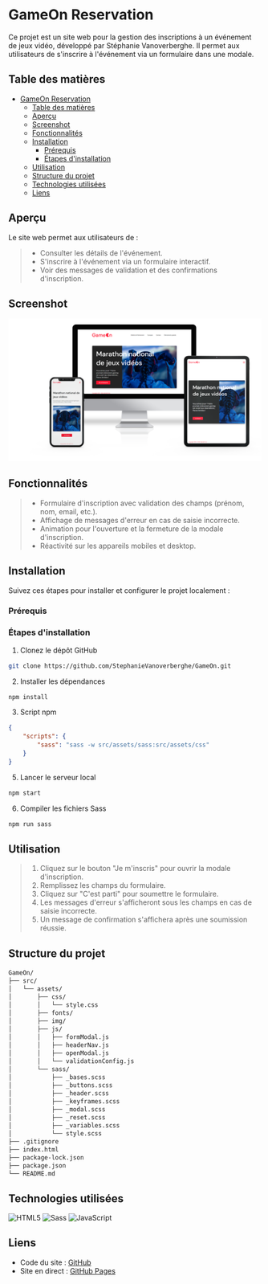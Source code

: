 # GameOn Reservation

Ce projet est un site web pour la gestion des inscriptions à un événement de jeux vidéo, développé par Stéphanie Vanoverberghe. Il permet aux utilisateurs de s'inscrire à l'événement via un formulaire dans une modale.

## Table des matières

-   [GameOn Reservation](#gameon-reservation)
    -   [Table des matières](#table-des-matières)
    -   [Aperçu](#aperçu)
    -   [Screenshot](#screenshot)
    -   [Fonctionnalités](#fonctionnalités)
    -   [Installation](#installation)
        -   [Prérequis](#prérequis)
        -   [Étapes d'installation](#étapes-dinstallation)
    -   [Utilisation](#utilisation)
    -   [Structure du projet](#structure-du-projet)
    -   [Technologies utilisées](#technologies-utilisées)
    -   [Liens](#liens)

## Aperçu

Le site web permet aux utilisateurs de :

> -   Consulter les détails de l'événement. <br>
> -   S'inscrire à l'événement via un formulaire interactif. <br>
> -   Voir des messages de validation et des confirmations d'inscription. <br>

## Screenshot

![](./src/assets/img/screenshot.png)

## Fonctionnalités

> -   Formulaire d'inscription avec validation des champs (prénom, nom, email, etc.). <br>
> -   Affichage de messages d'erreur en cas de saisie incorrecte. <br>
> -   Animation pour l'ouverture et la fermeture de la modale d'inscription. <br>
> -   Réactivité sur les appareils mobiles et desktop. <br>

## Installation

Suivez ces étapes pour installer et configurer le projet localement :

### Prérequis

### Étapes d'installation

1. Clonez le dépôt GitHub

```sh
git clone https://github.com/StephanieVanoverberghe/GameOn.git
```

2. Installer les dépendances

```sh
npm install
```

3. Script npm

```json
{
    "scripts": {
        "sass": "sass -w src/assets/sass:src/assets/css"
    }
}
```

5. Lancer le serveur local

```sh
npm start
```

6. Compiler les fichiers Sass

```sh
npm run sass
```

## Utilisation

> 1. Cliquez sur le bouton "Je m'inscris" pour ouvrir la modale d'inscription.
> 2. Remplissez les champs du formulaire.
> 3. Cliquez sur "C'est parti" pour soumettre le formulaire.
> 4. Les messages d'erreur s'afficheront sous les champs en cas de saisie incorrecte.
> 5. Un message de confirmation s'affichera après une soumission réussie.

## Structure du projet

```plaintext
GameOn/
├── src/
│   └── assets/
│       ├── css/
│       │   └── style.css
│       ├── fonts/
│       ├── img/
│       ├── js/
│       │   ├── formModal.js
│       │   ├── headerNav.js
│       │   ├── openModal.js
│       │   └── validationConfig.js
│       └── sass/
│           ├── _bases.scss
│           ├── _buttons.scss
│           ├── _header.scss
│           ├── _keyframes.scss
│           ├── _modal.scss
│           ├── _reset.scss
│           ├── _variables.scss
│           └── style.scss
├── .gitignore
├── index.html
├── package-lock.json
├── package.json
└── README.md
```

## Technologies utilisées

![HTML5](https://img.shields.io/badge/HTML5-E34F26?style=for-the-badge&logo=html5&logoColor=white)
![Sass](https://img.shields.io/badge/Sass-CC6699?style=for-the-badge&logo=sass&logoColor=white)
![JavaScript](https://img.shields.io/badge/JavaScript-F7DF1E?style=for-the-badge&logo=javascript&logoColor=black)

## Liens

-   Code du site : [GitHub](https://github.com/stephanievanoverberghe/GameOn)
-   Site en direct : [GitHub Pages](https://stephanievanoverberghe.github.io/GameOn/)
